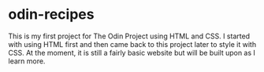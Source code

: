 # odin-recipes

This is my first project for The Odin Project using HTML and CSS. I started with using HTML first and then came back to this project later to style it with CSS. At the moment, it is still a fairly basic website but will be built upon as I learn more. 